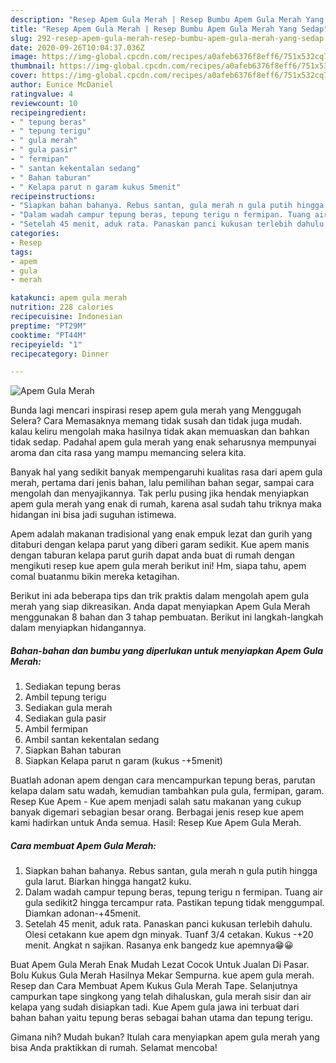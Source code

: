 ```yaml
---
description: "Resep Apem Gula Merah | Resep Bumbu Apem Gula Merah Yang Sedap"
title: "Resep Apem Gula Merah | Resep Bumbu Apem Gula Merah Yang Sedap"
slug: 292-resep-apem-gula-merah-resep-bumbu-apem-gula-merah-yang-sedap
date: 2020-09-26T10:04:37.036Z
image: https://img-global.cpcdn.com/recipes/a0afeb6376f8eff6/751x532cq70/apem-gula-merah-foto-resep-utama.jpg
thumbnail: https://img-global.cpcdn.com/recipes/a0afeb6376f8eff6/751x532cq70/apem-gula-merah-foto-resep-utama.jpg
cover: https://img-global.cpcdn.com/recipes/a0afeb6376f8eff6/751x532cq70/apem-gula-merah-foto-resep-utama.jpg
author: Eunice McDaniel
ratingvalue: 4
reviewcount: 10
recipeingredient:
- " tepung beras"
- " tepung terigu"
- " gula merah"
- " gula pasir"
- " fermipan"
- " santan kekentalan sedang"
- " Bahan taburan"
- " Kelapa parut n garam kukus 5menit"
recipeinstructions:
- "Siapkan bahan bahanya. Rebus santan, gula merah n gula putih hingga gula larut. Biarkan hingga hangat2 kuku."
- "Dalam wadah campur tepung beras, tepung terigu n fermipan. Tuang air gula sedikit2 hingga tercampur rata. Pastikan tepung tidak menggumpal. Diamkan adonan-+45menit."
- "Setelah 45 menit, aduk rata. Panaskan panci kukusan terlebih dahulu. Olesi cetakann kue apem dgn minyak. Tuanf 3/4 cetakan. Kukus -+20 menit. Angkat n sajikan. Rasanya enk bangedz kue apemnya😁😀"
categories:
- Resep
tags:
- apem
- gula
- merah

katakunci: apem gula merah 
nutrition: 228 calories
recipecuisine: Indonesian
preptime: "PT29M"
cooktime: "PT44M"
recipeyield: "1"
recipecategory: Dinner

---
```



![Apem Gula Merah](https://img-global.cpcdn.com/recipes/a0afeb6376f8eff6/751x532cq70/apem-gula-merah-foto-resep-utama.jpg)

Bunda lagi mencari inspirasi resep apem gula merah yang Menggugah Selera? Cara Memasaknya memang tidak susah dan tidak juga mudah. kalau keliru mengolah maka hasilnya tidak akan memuaskan dan bahkan tidak sedap. Padahal apem gula merah yang enak seharusnya mempunyai aroma dan cita rasa yang mampu memancing selera kita.

Banyak hal yang sedikit banyak mempengaruhi kualitas rasa dari apem gula merah, pertama dari jenis bahan, lalu pemilihan bahan segar, sampai cara mengolah dan menyajikannya. Tak perlu pusing jika hendak menyiapkan apem gula merah yang enak di rumah, karena asal sudah tahu triknya maka hidangan ini bisa jadi suguhan istimewa.

Apem adalah makanan tradisional yang enak empuk lezat dan gurih yang ditaburi dengan kelapa parut yang diberi garam sedikit. Kue apem manis dengan taburan kelapa parut gurih dapat anda buat di rumah dengan mengikuti resep kue apem gula merah berikut ini! Hm, siapa tahu, apem comal buatanmu bikin mereka ketagihan.


Berikut ini ada beberapa tips dan trik praktis dalam mengolah apem gula merah yang siap dikreasikan. Anda dapat menyiapkan Apem Gula Merah menggunakan 8 bahan dan 3 tahap pembuatan. Berikut ini langkah-langkah dalam menyiapkan hidangannya.

<!--inarticleads1-->

##### Bahan-bahan dan bumbu yang diperlukan untuk menyiapkan Apem Gula Merah:

1. Sediakan  tepung beras
1. Ambil  tepung terigu
1. Sediakan  gula merah
1. Sediakan  gula pasir
1. Ambil  fermipan
1. Ambil  santan kekentalan sedang
1. Siapkan  Bahan taburan
1. Siapkan  Kelapa parut n garam (kukus -+5menit)


Buatlah adonan apem dengan cara mencampurkan tepung beras, parutan kelapa dalam satu wadah, kemudian tambahkan pula gula, fermipan, garam. Resep Kue Apem - Kue apem menjadi salah satu makanan yang cukup banyak digemari sebagian besar orang. Berbagai jenis resep kue apem kami hadirkan untuk Anda semua. Hasil: Resep Kue Apem Gula Merah. 

<!--inarticleads2-->

##### Cara membuat Apem Gula Merah:

1. Siapkan bahan bahanya. Rebus santan, gula merah n gula putih hingga gula larut. Biarkan hingga hangat2 kuku.
1. Dalam wadah campur tepung beras, tepung terigu n fermipan. Tuang air gula sedikit2 hingga tercampur rata. Pastikan tepung tidak menggumpal. Diamkan adonan-+45menit.
1. Setelah 45 menit, aduk rata. Panaskan panci kukusan terlebih dahulu. Olesi cetakann kue apem dgn minyak. Tuanf 3/4 cetakan. Kukus -+20 menit. Angkat n sajikan. Rasanya enk bangedz kue apemnya😁😀


Buat Apem Gula Merah Enak Mudah Lezat Cocok Untuk Jualan Di Pasar. Bolu Kukus Gula Merah Hasilnya Mekar Sempurna. kue apem gula merah. Resep dan Cara Membuat Apem Kukus Gula Merah Tape. Selanjutnya campurkan tape singkong yang telah dihaluskan, gula merah sisir dan air kelapa yang sudah disiapkan tadi. Kue Apem gula jawa ini terbuat dari bahan bahan yaitu tepung beras sebagai bahan utama dan tepung terigu. 

Gimana nih? Mudah bukan? Itulah cara menyiapkan apem gula merah yang bisa Anda praktikkan di rumah. Selamat mencoba!
